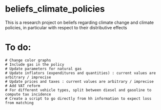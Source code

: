 # beliefs_climate_policies
This is a research project on beliefs regarding climate change and climate policies, in particular with respect to their distributive effects


# To do:
    # Change color graphs
    # Include gas in the policy
    # Update parameters for natural gas
    # Update inflators (expenditures and quantities) : current values are arbitrary / imprecise
    # Update prices and taxes : current values are arbitrary / imprecise
    # Add VAT reform
    # For different vehicle types, split between diesel and gasoline to compute tax incidence
    # Create a script to go directly from hh information to expect loss from matching
